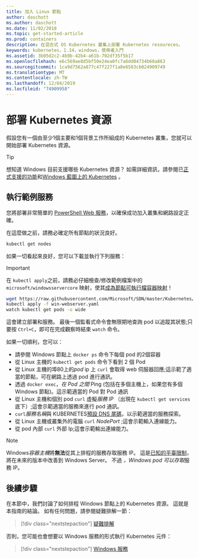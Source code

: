 ```yaml
---
title: 加入 Linux 節點
author: daschott
ms.author: daschott
ms.date: 11/02/2018
ms.topic: get-started-article
ms.prod: containers
description: 在混合式 OS Kubernetes 叢集上部署 Kubernetes resoureces。
keywords: kubernetes，1.14，windows，使用者入門
ms.assetid: 3b05d2c2-4b9b-42b4-a61b-702df35f5b17
ms.openlocfilehash: e6c569ae8d5bf50e24ea0fc7a6dd04734b60a863
ms.sourcegitcommit: 1ca9d7562a877c47f227f1a8e6583cb024909749
ms.translationtype: MT
ms.contentlocale: zh-TW
ms.lasthandoff: 12/04/2019
ms.locfileid: "74909958"
---
```

# <a name="deploying-kubernetes-resources"></a>部署 Kubernetes 資源 #
假設您有一個由至少1個主要和1個背景工作所組成的 Kubernetes 叢集，您就可以開始部署 Kubernetes 資源。
> [!TIP] 
> 想知道 Windows 目前支援哪些 Kubernetes 資源？ 如需詳細資訊，請參閱已[正式支援的功能](https://kubernetes.io/docs/setup/production-environment/windows/intro-windows-in-kubernetes/#supported-functionality-and-limitations)和[Windows 藍圖上的 Kubernetes](https://github.com/orgs/kubernetes/projects/8) 。


## <a name="running-a-sample-service"></a>執行範例服務 ##
您將部署非常簡單的 [PowerShell Web 服務](https://github.com/Microsoft/SDN/blob/master/Kubernetes/WebServer.yaml)，以確保成功加入叢集和網路設定正確。

在這麼做之前，請務必確定所有節點的狀況良好。
```bash
kubectl get nodes
```

如果一切看起來良好，您可以下載並執行下列服務：
> [!Important] 
> 在 `kubectl apply`之前，請務必仔細檢查/修改範例檔案中的 `microsoft/windowsservercore` 映射，使其[成為節點可執行檔容器映射](https://docs.microsoft.com/virtualization/windowscontainers/deploy-containers/version-compatibility#choosing-container-os-versions)！

```bash
wget https://raw.githubusercontent.com/Microsoft/SDN/master/Kubernetes/flannel/l2bridge/manifests/simpleweb.yml -O win-webserver.yaml
kubectl apply -f win-webserver.yaml
watch kubectl get pods -o wide
```

這會建立部署和服務。 最後一個監看式命令會無限期地查詢 pod 以追蹤其狀態;只要按 `Ctrl+C`，即可在完成觀察時結束 `watch` 命令。

如果一切順利，您可以：

  - 請參閱 Windows 節點上 `docker ps` 命令下每個 pod 的2個容器
  - 從 Linux 主機的 `kubectl get pods` 命令下看到 2 個 Pod
  - 從 Linux 主機的埠80上的*pod* ip 上 `curl` 會取得 web 伺服器回應;這示範了適當的節點，可在網路上透過 pod 進行通訊。
  - 透過 `docker exec`，*在 Pod 之間* Ping (包括在多個主機上，如果您有多個 Windows 節點)。這示範適當的 Pod 對 Pod 通訊
  - 從 Linux 主機和個別 pod `curl` 虛擬*服務 IP* （出現在 `kubectl get services`底下）;這會示範適當的服務來進行 pod 通訊。
  - `curl`*服務名稱*與 KUBERNETES[預設 DNS 尾碼](https://kubernetes.io/docs/concepts/services-networking/dns-pod-service/#services)，以示範適當的服務探索。
  - 從 Linux 主機或叢集外的電腦 `curl` *NodePort* ;這會示範輸入連線能力。
  - 從 pod 內部 `curl` 外部 Ip;這會示範輸出連線能力。

> [!Note]  
> Windows*容器主機*將**無法**從其上排程的服務存取服務 IP。 這是[已知的平臺限制](./common-problems.md#my-windows-node-cannot-access-my-services-using-the-service-ip)，將在未來的版本中改善到 Windows Server。 不過 *，Windows pod 可以存取*服務 IP。

## <a name="next-steps"></a>後續步驟 ##
在本節中，我們討論了如何排程 Windows 節點上的 Kubernetes 資源。 這就是本指南的結論。 如有任何問題，請參閱疑難排解一節：

> [!div class="nextstepaction"]
> [疑難排解](./common-problems.md)

否則，您可能也會想要以 Windows 服務的形式執行 Kubernetes 元件：
> [!div class="nextstepaction"]
> [Windows 服務](./kube-windows-services.md)
